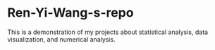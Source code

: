 # Ren-Yi-Wang-s-repo

This is a demonstration of my projects about statistical analysis, data visualization, and numerical analysis.
